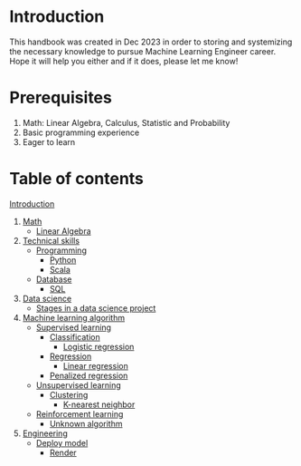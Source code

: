 # Introduction

This handbook was created in Dec 2023 in order to storing and systemizing the necessary knowledge to pursue Machine Learning Engineer career. Hope it will help you either and if it does, please let me know!

# Prerequisites

1. Math: Linear Algebra, Calculus, Statistic and Probability
2. Basic programming experience
3. Eager to learn

# Table of contents

[Introduction](./README.md)
1. [Math](Permanent%20notes/01-Math/README.md)
	- [Linear Algebra](Linear%20Algebra.md)
2. [Technical skills](Permanent%20notes/02-Technical%20skills/README.md)
	- [Programming](Permanent%20notes/02-Technical%20skills/Programming/README.md)
		- [Python](Python.md)
		- [Scala](Scala.md)
	- [Database](Permanent%20notes/02-Technical%20skills/Database/README.md)
		- [SQL](SQL.md)
3. [Data science](Permanent%20notes/03-Data%20science/README.md)
	- [Stages in a data science project](Stages%20in%20a%20data%20science%20project.md)
4. [Machine learning algorithm](Permanent%20notes/04-Machine%20learning%20algorithm/README.md)
	- [Supervised learning](Permanent%20notes/04-Machine%20learning%20algorithm/Supervised%20learning/README.md)
		- [Classification](Permanent%20notes/04-Machine%20learning%20algorithm/Supervised%20learning/Classification/README.md)
			- [Logistic regression](Logistic%20regression.md)
		- [Regression](Permanent%20notes/04-Machine%20learning%20algorithm/Supervised%20learning/Regression/README.md)
			- [Linear regression](Permanent%20notes/04-Machine%20learning%20algorithm/Supervised%20learning/Regression/Linear%20regression.md)
		- [Penalized regression](Penalized%20regression.md)
	- [Unsupervised learning](Permanent%20notes/04-Machine%20learning%20algorithm/Unsupervised%20learning/README.md)
		- [Clustering](Permanent%20notes/04-Machine%20learning%20algorithm/Unsupervised%20learning/Clustering/README.md)
			- [K-nearest neighbor](K-nearest%20neighbor.md)
	- [Reinforcement learning](Permanent%20notes/04-Machine%20learning%20algorithm/Reinforcement%20learning/README.md)
		- [Unknown algorithm](Unknown%20algorithm.md)
5. [Engineering](Permanent%20notes/05-Engineering/README.md)
	- [Deploy model](Permanent%20notes/05-Engineering/Deploy%20model/README.md)
		- [Render](Render.md)
